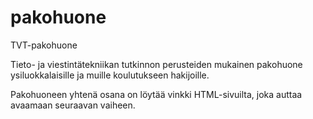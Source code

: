 # pakohuone
TVT-pakohuone

Tieto- ja viestintätekniikan tutkinnon perusteiden mukainen pakohuone ysiluokkalaisille ja muille koulutukseen hakijoille.

Pakohuoneen yhtenä osana on löytää vinkki HTML-sivuilta, joka auttaa avaamaan seuraavan vaiheen.
